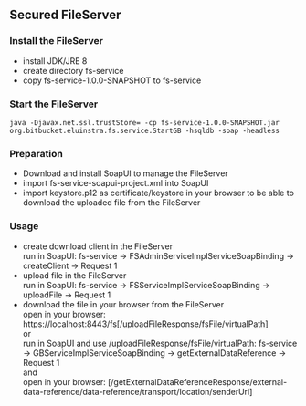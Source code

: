 ## Secured FileServer

### Install the FileServer
*   install JDK/JRE 8
*   create directory fs-service
*   copy fs-service-1.0.0-SNAPSHOT to fs-service

### Start the FileServer
    java -Djavax.net.ssl.trustStore= -cp fs-service-1.0.0-SNAPSHOT.jar org.bitbucket.eluinstra.fs.service.StartGB -hsqldb -soap -headless

### Preparation
*   Download and install SoapUI to manage the FileServer
*   import fs-service-soapui-project.xml into SoapUI
*   import keystore.p12 as certificate/keystore in your browser to be able to download the uploaded file from the FileServer

### Usage
*   create download client in the FileServer  
    run in SoapUI: fs-service -> FSAdminServiceImplServiceSoapBinding -> createClient -> Request 1
*   upload file in the FileServer  
    run in SoapUI: fs-service -> FSServiceImplServiceSoapBinding -> uploadFile -> Request 1
*   download the file in your browser from the FileServer    
    open in your browser: https://localhost:8443/fs[/uploadFileResponse/fsFile/virtualPath]  
    or  
    run in SoapUI and use /uploadFileResponse/fsFile/virtualPath: fs-service -> GBServiceImplServiceSoapBinding -> getExternalDataReference -> Request 1  
    and  
    open in your browser: [/getExternalDataReferenceResponse/external-data-reference/data-reference/transport/location/senderUrl]
